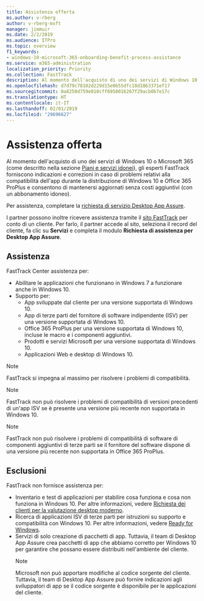 ```yaml
---
title: Assistenza offerta
ms.author: v-rberg
author: v-rberg-msft
manager: jimmuir
ms.date: 2/2/2019
ms.audience: ITPro
ms.topic: overview
f1_keywords:
- windows-10-microsoft-365-onboarding-benefit-process-assistance
ms.service: m365-administration
localization_priority: Priority
ms.collection: FastTrack
description: Al momento dell'acquisto di uno dei servizi di Windows 10 o Microsoft 365, gli esperti FastTrack forniscono indicazioni e correzioni per la distribuzione di Windows 10 e Office 365 ProPlus e consentono di mantenersi aggiornati senza costi aggiuntivi (con un abbonamento idoneo).
ms.openlocfilehash: d7d79c78102d229d15e0b55dfc18d1063371ef17
ms.sourcegitcommit: 0a8250d759e010cff6958016267f29acb0b7e17c
ms.translationtype: HT
ms.contentlocale: it-IT
ms.lasthandoff: 02/01/2019
ms.locfileid: "29696627"
---
```

# <a name="assistance-offered"></a>Assistenza offerta  

Al momento dell'acquisto di uno dei servizi di Windows 10 o Microsoft 365 (come descritto nella sezione [Piani e servizi idonei](M365-eligible-services-and-plans.md)), gli esperti FastTrack forniscono indicazioni e correzioni in caso di problemi relativi alla compatibilità dell'app durante la distribuzione di Windows 10 e Office 365 ProPlus e consentono di mantenersi aggiornati senza costi aggiuntivi (con un abbonamento idoneo).

Per assistenza, completare la [richiesta di servizio Desktop App Assure](https://go.microsoft.com/fwlink/?linkid=2022721).

I partner possono inoltre ricevere assistenza tramite il [sito FastTrack](https://go.microsoft.com/fwlink/?linkid=780698) per conto di un cliente. Per farlo, il partner accede al sito, seleziona il record del cliente, fa clic su **Servizi** e completa il modulo **Richiesta di assistenza per Desktop App Assure**.

## <a name="assistance"></a>Assistenza

FastTrack Center assistenza per:
- Abilitare le applicazioni che funzionano in Windows 7 a funzionare anche in Windows 10.
- Supporto per:
    - App sviluppate dal cliente per una versione supportata di Windows 10.
    - App di terze parti del fornitore di software indipendente (ISV) per una versione supportata di Windows 10.
    - Office 365 ProPlus per una versione supportata di Windows 10, incluse le macro e i componenti aggiuntivi.
    - Prodotti e servizi Microsoft per una versione supportata di Windows 10.
    - Applicazioni Web e desktop di Windows 10.
> [!NOTE]
> FastTrack si impegna al massimo per risolvere i problemi di compatibilità. 

> [!NOTE]
> FastTrack non può risolvere i problemi di compatibilità di versioni precedenti di un'app ISV se è presente una versione più recente non supportata in Windows 10.

> [!NOTE]
> FastTrack non può risolvere i problemi di compatibilità di software di componenti aggiuntivi di terze parti se il fornitore del software dispone di una versione più recente non supportata in Office 365 ProPlus.

## <a name="out-of-scope"></a>Esclusioni

FastTrack non fornisce assistenza per:
- Inventario e test di applicazioni per stabilire cosa funziona e cosa non funziona in Windows 10. Per altre informazioni, vedere [Richiesta dei clienti per la valutazione desktop moderno](https://go.microsoft.com/fwlink/?linkid=2053818).
- Ricerca di applicazioni ISV di terze parti per istruzioni su supporto e compatibilità con Windows 10. Per altre informazioni, vedere [Ready for Windows](https://go.microsoft.com/fwlink/?linkid=2054580).
- Servizi di solo creazione di pacchetti di app. Tuttavia, il team di Desktop App Assure crea pacchetti di app che abbiamo corretto per Windows 10 per garantire che possano essere distribuiti nell'ambiente del cliente.
    > [!NOTE]
    > Microsoft non può apportare modifiche al codice sorgente del cliente. Tuttavia, il team di Desktop App Assure può fornire indicazioni agli sviluppatori di app se il codice sorgente è disponibile per le applicazioni del cliente.


